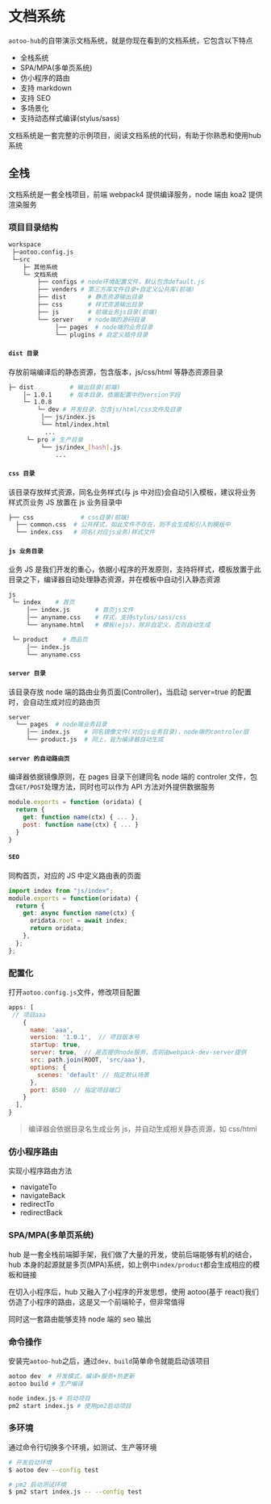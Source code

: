 # 文档系统

`aotoo-hub`的自带演示文档系统，就是你现在看到的文档系统，它包含以下特点

- 全栈系统
- SPA/MPA(多单页系统)
- 仿小程序的路由
- 支持 markdown
- 支持 SEO
- 多场景化
- 支持动态样式编译(stylus/sass)

文档系统是一套完整的示例项目，阅读文档系统的代码，有助于你熟悉和使用hub系统

## 全栈

文档系统是一套全栈项目，前端 webpack4 提供编译服务，node 端由 koa2 提供渲染服务

### 项目目录结构

```bash
workspace
 ├─aotoo.config.js
 └─src
    ├─ 其他系统
    └─ 文档系统
        ├── configs # node环境配置文件，默认包含default.js
        ├── venders # 第三方库文件目录+自定义公共库(前端)
        ├── dist      # 静态资源输出目录
        ├── css       # 样式资源输出目录
        ├── js        # 前端业务js目录(前端)
        └── server    # node端的源码目录
             │── pages  # node端的业务目录
             └── plugins # 自定义插件目录
```

#### `dist 目录`

存放前端编译后的静态资源，包含版本，js/css/html 等静态资源目录

```bash
├─ dist          # 输出目录(前端)
    │─ 1.0.1     # 版本目录，依据配置中的version字段
    └─ 1.0.8
        └─ dev # 开发目录，包含js/html/css文件及目录
         │── js/index.js
         └── html/index.html
          ...
     └─ pro # 生产目录
         └── js/index_[hash].js
             ...
```

#### `css 目录`

该目录存放样式资源，同名业务样式(与 js 中对应)会自动引入模板，建议将业务样式页业务 JS 放置在 js 业务目录中

```bash
├── css             # css目录(前端)
  ├── common.css  # 公共样式，如此文件不存在，则不会生成和引入到模板中
  └── index.css   # 同名(对应js业务)样式文件
```

#### `js 业务目录`

业务 JS 是我们开发的重心，依据小程序的开发原则，支持将样式，模板放置于此目录之下，编译器自动处理静态资源，并在模板中自动引入静态资源

```bash
js
 └─ index    # 首页
     │── index.js       # 首页js文件
     │── anyname.css    # 样式，支持stylus/sass/css
     └── anyname.html   # 模板(ejs)，除非自定义，否则自动生成

 └─ product    # 商品页
     │── index.js
     └── anyname.css
```

#### `server 目录`

该目录存放 node 端的路由业务页面(Controller)，当启动 server=true 的配置时，会自动生成对应的路由页

```bash
server
  └── pages  # node端业务目录
     │── index.js    # 同名镜像文件(对应js业务目录)，node端的controler层
     └── product.js  # 同上，皆为编译器自动生成
```

#### `server 的自动路由页`

编译器依据镜像原则，在 pages 目录下创建同名 node 端的 controler 文件，包含`GET/POST`处理方法，同时也可以作为 API 方法对外提供数据服务

```js
module.exports = function (oridata) {
  return {
    get: function name(ctx) { ... },
    post: function name(ctx) { ... }
  }
}
```

#### `SEO`

同构首页，对应的 JS 中定义路由表的页面

```js
import index from "js/index";
module.exports = function(oridata) {
  return {
    get: async function name(ctx) {
      oridata.root = await index;
      return oridata;
    },
  };
};
```

### 配置化

打开`aotoo.config.js`文件，修改项目配置

```js
apps: [
 // 项目aaa
    {
      name: 'aaa',
      version: '1.0.1',  // 项目版本号
      startup: true,
      server: true,  // 是否提供node服务，否则由webpack-dev-server提供
      src: path.join(ROOT, 'src/aaa'),
      options: {
        scenes: 'default' // 指定默认场景
      },
      port: 8500  // 指定项目端口
    }
  ],
}
```

> 编译器会依据目录名生成业务 js，并自动生成相关静态资源，如 css/html

### 仿小程序路由

实现小程序路由方法

- navigateTo
- navigateBack
- redirectTo
- redirectBack

### SPA/MPA(多单页系统)

hub 是一套全栈前端脚手架，我们做了大量的开发，使前后端能够有机的结合，hub 本身的起源就是多页(MPA)系统，如上例中`index/product`都会生成相应的模板和链接

在切入小程序后，hub 又融入了小程序的开发思想，使用 aotoo(基于 react)我们仿造了小程序的路由，这是又一个前端轮子，但非常值得

同时这一套路由能够支持 node 端的 seo 输出

### 命令操作

安装完`aotoo-hub`之后，通过`dev、build`简单命令就能启动该项目

```bash
aotoo dev  # 开发模式，编译+服务+热更新
aotoo build # 生产编译

node index.js # 启动项目
pm2 start index.js # 使用pm2启动项目
```

### 多环境

通过命令行切换多个环境，如测试、生产等环境

```bash
# 开发启动环境
$ aotoo dev --config test

# pm2 启动测试环境
$ pm2 start index.js -- --config test
```
